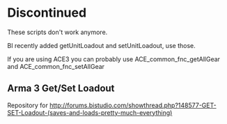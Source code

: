 # Discontinued

These scripts don't work anymore.
 
BI recently added getUnitLoadout and setUnitLoadout, use those.

If you are using ACE3 you can probably use ACE_common_fnc_getAllGear and ACE_common_fnc_setAllGear

## Arma 3 Get/Set Loadout

Repository for http://forums.bistudio.com/showthread.php?148577-GET-SET-Loadout-(saves-and-loads-pretty-much-everything)
